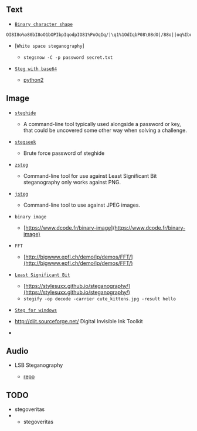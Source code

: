 ## Text

- [`Binary character shape`](https://www.dcode.fr/binary-character-shape)

```
OI8I8o%o80bI8oO1bOPIbpIqodpIO81%PoOqIq/|\q1%1OdIqbP08\08dO|/88o||oq%IbqO8ddIddII81IO//OI88Ib8opIIp8oqpd%\pqbI|/bI
```

- [`White space steganography`]

  - `stegsnow -C -p password secret.txt`

- [`Steg with base64`](https://github.com/bzorigt/stegb64)

  - [python2](https://github.com/ByamB4/CaptureTheFlagTool/blob/master/Steganography/code/stegb64.py)
  
## Image

- [`steghide`](http://steghide.sourceforge.net/download.php)

  - A command-line tool typically used alongside a password or key, that could be uncovered some other way when solving a challenge. 

- [`stegseek`](https://github.com/RickdeJager/stegseek)

  - Brute force password of steghide
  
- [`zsteg`](https://github.com/zed-0xff/zsteg)

  - Command-line tool for use against Least Significant Bit steganography only works against PNG.

- [`jsteg`]()

  - Command-line tool to use against JPEG images.

- `binary image`

  - [https://www.dcode.fr/binary-image](https://www.dcode.fr/binary-image)

- `FFT`

  - [http://bigwww.epfl.ch/demo/ip/demos/FFT/](http://bigwww.epfl.ch/demo/ip/demos/FFT/)

- [`Least Significant Bit`](https://en.wikipedia.org/wiki/Bit_numbering#Least_significant_bit_in_digital_steganography)

  - [https://stylesuxx.github.io/steganography/](https://stylesuxx.github.io/steganography/)
  - `stegify -op decode -carrier cute_kittens.jpg -result hello`

- [`Steg for windows`](https://download.cnet.com/Steg/3000-2092_4-77792892.html)
 
- http://diit.sourceforge.net/ Digital Invisible Ink Toolkit
- 
## Audio

- LSB Steganography

  - [repo](https://github.com/sniperline047/Audio-Steganography)

## TODO
- stegoveritas
- - stegoveritas
